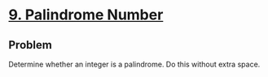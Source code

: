 # [9. Palindrome Number](https://leetcode.com/problems/palindrome-number/)

## Problem
Determine whether an integer is a palindrome. Do this without extra space.

